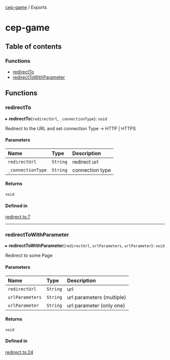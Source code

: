 [cep-game](README.md) / Exports

# cep-game

## Table of contents

### Functions

- [redirectTo](modules.md#redirectto)
- [redirectToWithParameter](modules.md#redirecttowithparameter)

## Functions

### redirectTo

▸ **redirectTo**(`redirectUrl`, `_connectionType`): `void`

Redirect to the URL and set connection Type -> HTTP | HTTPS

#### Parameters

| Name | Type | Description |
| :------ | :------ | :------ |
| `redirectUrl` | `String` | redirect url |
| `_connectionType` | `String` | connection type |

#### Returns

`void`

#### Defined in

[redirect.ts:7](https://github.com/CEP-Gruppe-2/cep-game/blob/6270a8b/src/functions/redirect.ts#L7)

___

### redirectToWithParameter

▸ **redirectToWithParameter**(`redirectUrl`, `urlParameters`, `urlParameter`): `void`

Redirect to some Page

#### Parameters

| Name | Type | Description |
| :------ | :------ | :------ |
| `redirectUrl` | `String` | url |
| `urlParameters` | `String` | url parameters (multiple) |
| `urlParameter` | `String` | url parameter (only one) |

#### Returns

`void`

#### Defined in

[redirect.ts:24](https://github.com/CEP-Gruppe-2/cep-game/blob/6270a8b/src/functions/redirect.ts#L24)
